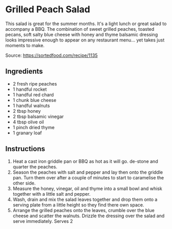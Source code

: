 # Grilled Peach Salad

This salad is great for the summer months. It's a light lunch or great salad to accompany a BBQ. The combination of sweet grilled peaches, toasted pecans, soft salty blue cheese with honey and thyme balsamic dressing looks impressive enough to appear on any restaurant menu... yet takes just moments to make.

Source: https://sortedfood.com/recipe/1135

## Ingredients

- 2 fresh ripe peaches
- 1 handful rocket
- 1 handful red chard
- 1 chunk blue cheese
- 1 handful walnuts
- 2 tbsp honey
- 2 tbsp balsamic vinegar
- 4 tbsp olive oil
- 1 pinch dried thyme
- 1 granary loaf

## Instructions

1. Heat a cast iron griddle pan or BBQ as hot as it will go. de-stone and quarter the peaches.
2. Season the peaches with salt and pepper and lay then onto the griddle pan. Turn them over after a couple of minutes to start to caramelise the other side.
3. Measure the honey, vinegar, oil and thyme into a small bowl and whisk together with a little salt and pepper.
4. Wash, drain and mix the salad leaves together and drop them onto a serving plate from a little height so they find there own space.
5. Arrange the grilled peaches onto the leaves, crumble over the blue cheese and scatter the walnuts. Drizzle the dressing over the salad and serve immediately. Serves 2
